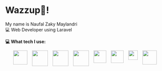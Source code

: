 # Wazzup👊!
My name is Naufal Zaky Maylandri
<br>
💻 Web Developer using Laravel

 **💻 What tech I use:**  

<div style="display: flex; justify-content: center; gap: 15px; flex-wrap: wrap;">
  <img src="https://cdn.worldvectorlogo.com/logos/laravel-3.svg" width="45"/>
  <img src="https://upload.wikimedia.org/wikipedia/commons/thumb/2/27/PHP-logo.svg/711px-PHP-logo.svg.png" width="50"/>
  <img src="https://www.mysql.com/common/logos/logo-mysql-170x115.png" width="50"/>
  <img src="https://cdn.worldvectorlogo.com/logos/tailwind-css-2.svg" width="50"/>
  <img src="https://cdn.worldvectorlogo.com/logos/html-1.svg" width="40"/>
  <img src="https://cdn.worldvectorlogo.com/logos/css-3.svg" width="40"/>
  <img src="https://cdn.worldvectorlogo.com/logos/figma-icon.svg" width="30"/>
  <img src="https://cdn.pixabay.com/photo/2022/01/30/13/33/github-6980894_1280.png" width="45"/>
</div>

</div>






<!--
**NaufalMayland/NaufalMayland** is a ✨ _special_ ✨ repository because its `README.md` (this file) appears on your GitHub profile.

Here are some ideas to get you started:

- 🔭 I’m currently working on ...
- 🌱 I’m currently learning ...
- 👯 I’m looking to collaborate on ...
- 🤔 I’m looking for help with ...
- 💬 Ask me about ...
- 📫 How to reach me: ...
- 😄 Pronouns: ...
- ⚡ Fun fact: ...
-->
